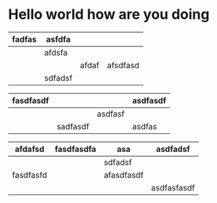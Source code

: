 Hello world how are you doing
=============================

| fadfas | asfdfa |  |  |
| --- | --- | --- | --- |
|  | afdsfa |  |  |
|  |  | afdaf | afsdfasd |
|  | sdfadsf |  |  |

| fasdfasdf |  |  | asdfasdf |
| --- | --- | --- | --- |
|  |  | asdfasf |  |
|  | sadfasdf |  | asdfas |


| afdafsd | fasdfasdfa | asa | asdfadsf |
| --- | --- | --- | --- |
|  |  | sdfadsf |  |
| fasdfasfd |  | afasdfasdf |  |
|  |  |  | asdfasfasdf |

